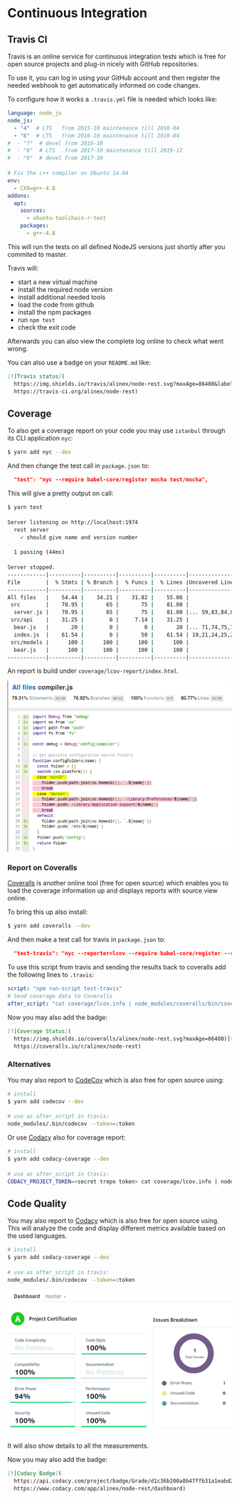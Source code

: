 # Continuous Integration


## Travis CI

Travis is an online service for continuous integration tests which is free for open
source projects and plug-in nicely with GitHub repositories.

To use it, you can log in using your GitHub account and then register the needed
webhook to get automatically informed on code changes.

To configure how it works a `.travis.yml` file is needed which looks like:

``` yaml
language: node_js
node_js:
  - "4"  # LTS   from 2015-10 maintenance till 2018-04
  - "6"  # LTS   from 2016-10 maintenance till 2019-04
#  - "7"  # devel from 2016-10
#  - "8"  # LTS   from 2017-10 maintenance till 2019-12
#  - "9"  # devel from 2017-10

# Fix the c++ compiler on Ubuntu 14.04
env:
  - CXX=g++-4.8
addons:
  apt:
    sources:
      - ubuntu-toolchain-r-test
    packages:
      - g++-4.8
```

This will run the tests on all defined NodeJS versions just shortly after you commited
to master.

Travis will:
- start a new virtual machine
- install the required node version
- install additional needed tools
- load the code from github
- install the npm packages
- run `npm test`
- check the exit code

Afterwards you can also view the complete log online to check what went wrong.

You can also use a badge on your `README.md` like:

``` markdown
[![Travis status](
  https://img.shields.io/travis/alinex/node-rest.svg?maxAge=86400&label=develop)](
  https://travis-ci.org/alinex/node-rest)
```


## Coverage

To also get a coverage report on your code you may use `istanbul` through its CLI
application `nyc`:

``` bash
$ yarn add nyc --dev
```

And then change the test call in `package.json` to:

``` json
  "test": "nyc --require babel-core/register mocha test/mocha",
```

This will give a pretty output on call:

``` bash
$ yarn test

Server listening on http://localhost:1974
  rest server
    ✓ should give name and version number

  1 passing (44ms)

Server stopped.
------------|----------|----------|----------|----------|----------------|
File        |  % Stmts | % Branch |  % Funcs |  % Lines |Uncovered Lines |
------------|----------|----------|----------|----------|----------------|
All files   |    54.44 |    34.21 |    31.82 |    55.06 |                |
 src        |    78.95 |       65 |       75 |    81.08 |                |
  server.js |    78.95 |       65 |       75 |    81.08 |... 59,83,84,85 |
 src/api    |    31.25 |        0 |     7.14 |    31.25 |                |
  bear.js   |       20 |        0 |        0 |       20 |... 71,74,75,76 |
  index.js  |    61.54 |        0 |       50 |    61.54 | 19,21,24,25,29 |
 src/models |      100 |      100 |      100 |      100 |                |
  bear.js   |      100 |      100 |      100 |      100 |                |
------------|----------|----------|----------|----------|----------------|
```

An report is build under `coverage/lcov-report/index.html`.

![Coverage Report](ci-coverage.png)


### Report on Coveralls

[Coveralls](https://coveralls.io/) is another online tool (free for open source)
which enables you to load the coverage information up and displays reports with
source view online.

To bring this up also install:

``` bash
$ yarn add coveralls --dev
```

And then make a test call for travis in `package.json` to:

``` json
  "test-travis": "nyc --reporter=lcov --require babel-core/register --require babel-polyfill mocha test/mocha",
```

To use this script from travis and sending the results back to coveralls add the following
lines to `.travis`:

``` yaml
script: "npm run-script test-travis"
# Send coverage data to Coveralls
after_script: "cat coverage/lcov.info | node_modules/coveralls/bin/coveralls.js"
```

Now you may also add the badge:

```markdown
[![Coverage Status](
  https://img.shields.io/coveralls/alinex/node-rest.svg?maxAge=86400)](
  https://coveralls.io/r/alinex/node-rest)
```

### Alternatives

You may also report to [CodeCov](https://codecov.io/) which is also free for open
source using:

```bash
# install
$ yarn add codecov --dev

# use as after_script in travis:
node_modules/.bin/codecov --token=:token
```

Or use [Codacy](https://www.codacy.com/) also for coverage report:

```bash
# install
$ yarn add codacy-coverage --dev

# use as after_script in travis:
CODACY_PROJECT_TOKEN=<secret trepo token> cat coverage/lcov.info | node_modules/.bin/codacy-coverage
```


## Code Quality

You may also report to [Codacy](https://codacy.com.com/) which is also free for open
source using. This will analyze the code and display different metrics available based
on the used languages.

```bash
# install
$ yarn add codacy-coverage --dev

# use as after_script in travis:
node_modules/.bin/codecov --token=:token
```

![Example Report](ci-codacy.png)

It will also show details to all the measurements.

Now you may also add the badge:

```markdown
[![Codacy Badge](
  https://api.codacy.com/project/badge/Grade/d1c36b200a8b47ffb31a1eabd2522d9e)](
  https://www.codacy.com/app/alinex/node-rest/dashboard)
```
